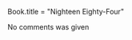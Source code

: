 <!-- Commands used -->
Book.title = "Nighteen Eighty-Four"


<!-- Comments gotten from creating a book. -->
No comments was given